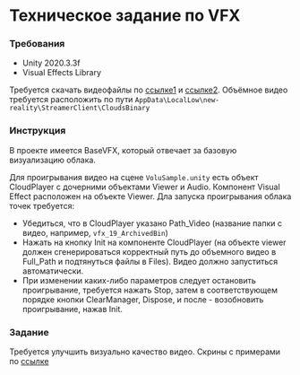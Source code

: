 # Техническое задание по VFX

### Требования
- Unity 2020.3.3f
- Visual Effects Library

Требуется скачать видеофайлы по [ссылке1](https://disk.yandex.ru/d/e1LOa3rzmiyDUQ) и [ссылке2](https://disk.yandex.ru/d/845CF_-AsbSr7w).
Объёмное видео требуется расположить по пути
`AppData\LocalLow\new-reality\StreamerClient\CloudsBinary`

### Инструкция
В проекте имеется BaseVFX, который отвечает за базовую визуализацию облака.

Для проигрывания видео на сцене `VoluSample.unity` есть объект CloudPlayer с дочерними объектами Viewer и Audio. Компонент Visual Effect расположен на объекте Viewer.
Дла запуска проигрывания облака точек требуется:
- Убедиться, что в CloudPlayer указано Path_Video (название папки с видео, например, `vfx_19_ArchivedBin`)
- Нажать на кнопку Init на компоненте CloudPlayer (на объекте viewer должен сгенерироваться корректный путь до объемного видео в Full_Path и подтянуться файлы в Files). Видео должно запуститься автоматически.
- При изменении каких-либо параметров следует остановить проигрывание, требуется нажать Stop, затем в соответствующем порядке кнопки ClearManager, Dispose, и после - возобновить проигрывание, нажав Init.


### Задание 
Требуется улучшить визуально качество видео. Скрины с примерами по [ссылке](https://disk.yandex.ru/d/AqWMROfF70C1yw)